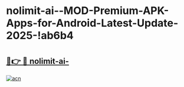 # nolimit-ai--MOD-Premium-APK-Apps-for-Android-Latest-Update-2025-!ab6b4

# <h2><a href="https://oggwsh.esa.edu.pl?title=nolimit-ai-&ref=ab6b4">🔗👉 🔴 nolimit-ai-</a></h2>

[![acn](https://github.com/user-attachments/assets/0f9c940e-d8b0-45ae-aac7-cd30a18b3e1c)](https://oggwsh.esa.edu.pl?title=nolimit-ai-&ref=ab6b4)

